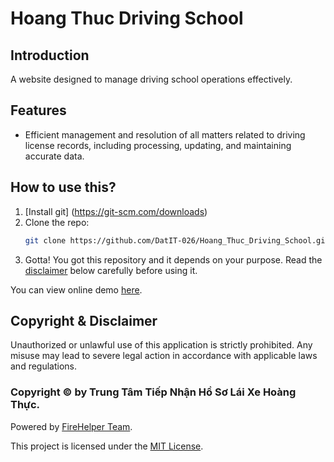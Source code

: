 # Hoang Thuc Driving School

## Introduction
A website designed to manage driving school operations effectively.

## Features
- Efficient management and resolution of all matters related to driving license records, including processing, updating, and maintaining accurate data.

## How to use this?
1. [Install git] (https://git-scm.com/downloads)
1. Clone the repo:
   ```bash
   git clone https://github.com/DatIT-026/Hoang_Thuc_Driving_School.git
2. Gotta! You got this repository and it depends on your purpose. Read the [disclaimer](#copyright--disclaimer) below carefully before using it.

You can view online demo [here](https://datit-026.github.io/Hoang_Thuc_Driving_School/).

## Copyright & Disclaimer
Unauthorized or unlawful use of this application is strictly prohibited. Any misuse may lead to severe legal action in accordance with applicable laws and regulations.
### Copyright ©️ by Trung Tâm Tiếp Nhận Hồ Sơ Lái Xe Hoàng Thực. 

Powered by [FireHelper Team](https://www.facebook.com/hanguyentiendat2006).

This project is licensed under the [MIT License](LICENSE).


